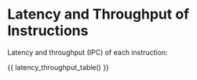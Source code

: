 # Latency and Throughput of Instructions

Latency and throughput (IPC) of each instruction:

{{ latency_throughput_table() }}